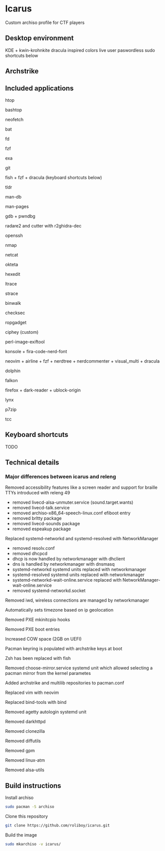 # Icarus

Custom archiso profile for CTF players

## Desktop environment
KDE + kwin-krohnkite
dracula inspired colors
live user paswordless sudo
shortcuts below

## Archstrike

## Included applications

htop

bashtop

neofetch

bat

fd

fzf

exa

git

fish + fzf + dracula (keyboard shortcuts below)

tldr

man-db

man-pages

gdb + pwndbg

radare2 and cutter with r2ghidra-dec

openssh

nmap

netcat

okteta

hexedit

ltrace

strace

binwalk

checksec

ropgadget

ciphey (custom)

perl-image-exiftool

konsole + fira-code-nerd-font

neovim + airline + fzf + nerdtree + nerdcommenter + visual_multi + dracula

dolphin

falkon

firefox + dark-reader + ublock-origin

lynx

p7zip

tcc

## Keyboard shortcuts

TODO

## Technical details

### Major differences between icarus and releng

Removed accessibility features like a screen reader and support for braille TTYs introduced with releng 49
- removed livecd-alsa-unmuter.service (sound.target.wants)
- removed livecd-talk.service
- removed archiso-x86_64-speech-linux.conf efiboot entry
- removed brltty package
- removed livecd-sounds package
- removed espeakup package

Replaced systemd-networkd and systemd-resolved with NetworkManager
- removed resolv.conf
- removed dhcpcd
- dhcp is now handled by networkmanager with dhclient
- dns is handled by networkmanager with dnsmasq
- systemd-networkd systemd units replaced with networkmanager
- systemd-resolved systemd units replaced with networkmanager
- systemd-networkd-wait-online.service replaced with NetworkManager-wait-online.service
- removed systemd-networkd.socket

Removed iwd, wireless connections are managed by networkmanager

Automatically sets timezone based on ip geolocation

Removed PXE mkinitcpio hooks

Removed PXE boot entries

Increased COW space (2GB on UEFI)

Pacman keyring is populated with archstrike keys at boot

Zsh has been replaced with fish

Removed choose-mirror.service systemd unit which allowed selecting a pacman mirror from the kernel parametes

Added archstrike and multilib repositories to pacman.conf

Replaced vim with neovim

Replaced bind-tools with bind

Removed agetty autologin systemd unit

Removed darkhttpd

Removed clonezilla

Removed diffutils

Removed gpm

Removed linux-atm

Removed alsa-utils


## Build instructions

Install archiso

```bash
sudo pacman -S archiso
```

Clone this repository

```bash
git clone https://github.com/roliboy/icarus.git
```

Build the image

```bash
sudo mkarchiso -v icarus/
```

